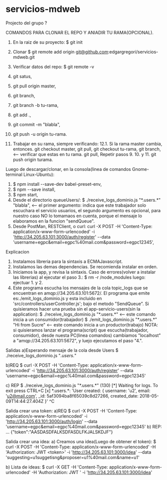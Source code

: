 # servicios-mdweb
Projecto del grupo ? 

COMANDOS PARA CLONAR EL REPO Y ANIADIR TU RAMA(OPCIONAL).
1. En la raiz de su proyecto:
	$ git init
2. Clonar
   $ git remote add origin git@github.com:edgargregori/servicios-mdweb.git
4. Verificar datos del repo:
   $ git remote -v

5. git satus,
6. git pull origin master,
7. git branch,
8. git branch -b tu-rama,
9. git add .,
10. git commit -m "blabla",
11. git push -u origin tu-rama.

12. Trabajar en su rama, siempre verificando: 
12.1. Si la rama master cambia, entonces.
			git checkout master,
		  git pull,
			git checkout tu-rama,
			git branch, <-- verificar que estas en tu rama.
			git pull,
	    Repetir pasos 9. 10. y 11.
			 git push origin turama.

Luego de descargar/clonar, en la consola(linea de comandos Gnome-terminal Linux-Ubuntu):  
1. $ npm install --save-dev babel-preset-env,
2. $ npm --save install, 
3. $ npm start,
4. Desde el directorio queueUsers/: 
	$ ./receive_logs_dominio.js "\*.users.\*" "blabla", <-- el primer argumento: indica que este trabajador solo escuchara el servicio usuarios, el segundo argumento es opcional, para nuestro caso NO lo tomamaos en cuenta, porque el mensaje lo elaboramos en la funcion "sendQueue".
5. Desde PostMan, RESTClient, o curl:
		curl -X POST -H 'Content-Type: application/x-www-form-urlencoded' -i 'http://34.205.63.101:3000/auth/register' --data 'username=egpc&email=egpc%40mail.com&password=egpc12345',

Explicacion
1. Instalamos libreria para la sintaxis a ECMAJavascript.
2. Instalamos las demas dependencias. 
 	Se recomienda instalar en orden.
3. Iniciamos la app, y revisa la sintaxis.
		Caso de errores(volver a instalar las librerias) al ejecutar el paso 3.: 
		$ rm -r /node_modules 
		luego: ejectuar 1. y 2.
4. Este programa escucha los mensajes de la cola topic_logs que se encuentran en amqp://34.205.63.101:5672/.
		El programa que emite es:./emit_logs_dominio.js y esta incluido en 'src/controllers/userController.js'; bajo el metodo "SendQueue".
    Si quisieramos hacer una prueba sin el app-servicio-users(sin la application):
		$ ./receive_logs_dominio.js "\*.users.\*"    <-- este comando inicia a un consumidor(trabajador)
    $ ./emit_logs_dominio.js "\*.users.\*" "Hi from Sucre" <-- este comando inicia a un productor(trabajo)
 NOTA: 	si quisieramos lanzar el programa(script) que escucha(trabajador, consumidor), desde nuesta PC(linea comandos) cambiamos "localhost" a "amqp://34.205.63.101:5672", y luejo ejecutamos el paso "4.".
	
Salidas
a)Esperando mensaje de la cola desde Users
$ ./receive_logs_dominio.js "*.users.*"

b)REQ
$ curl -X POST -H 'Content-Type: application/x-www-form-urlencoded' -i 'http://34.205.63.101:3000/auth/register' --data 'username=egpc&email=egpc%40mail.com&password=egpc12345'

c) REP 
$ ./receive_logs_dominio.js "\*.users.\*"                       (130)
 [*] Waiting for logs. To exit press CTRL+C
 [x] \*.users.\*: 'User created:  { username: 'u2',
  email: 'u2@mail.com',
  _id: 5af3094ba8f65039c8d27266,
  created_date: 2018-05-09T14:44:27.404Z }'
^C
		
Salida crear una token:
a)REQ
 $ curl -X POST -H 'Content-Type: application/x-www-form-urlencoded' -i 'http://34.205.63.101:3000/auth/login' --data 'username=egpc&email=egpc%40mail.com&password=egpc12345'
b) REP:
...
{"token":"AASDASDFALKSDFASDLFKJALSKDJF"}

Salida crear una idea:
a) Creamos una idea(Luego de obtener el token):
$ curl -X POST -H 'Content-Type: application/x-www-form-urlencoded' -H 'Authorization: JWT \<token\>' -i 'http://34.205.63.101:3000/idea' --data 'suggesting=u1suggetisng&proposer=u1%40mail.com&name=u1'

b) Lista de ideas:
$ curl -X GET -H 'Content-Type: application/x-www-form-urlencoded' -H 'Authorization: JWT <token>' -i 'http://34.205.63.101:3000/idea'


